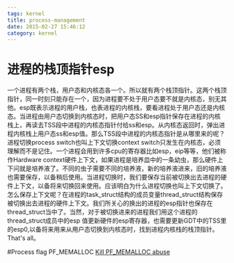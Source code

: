 ```yaml
---
tags: kernel
title: process-management
date: 2015-02-27 15:46:12
category: kernel
---
```

# 进程的栈顶指针esp
一个进程有两个栈，用户态和内核态各一个。所以就有两个栈顶指针。这两个栈顶指针，同一时刻只能存在一个，因为进程要不处于用户态要不就是内核态，别无其他。esp既表示进程的用户栈，也表进程的内核栈，要看进程处于用户态还是内核态。当进程由用户态切换到内核态时，把用户态SS和esp指针保存在进程的内核栈上，再读去TSS段中进程的内核态指针付给ss和esp。从内核态返回时，弹出进程内核栈上用户态ss和esp值。那么TSS段中进程的内核态指针是从哪里来的呢？进程切换process switch也叫上下文切换context switch只发生在内核态，必须理解而不是记住。一个进程会用到许多cpu的寄存器比如esp，eip等等，他们被称作Hardware context硬件上下文，如果进程是培养皿中的一条幼虫，那么硬件上下问就是培养液了。不同的虫子需要不同的培养液，新的培养液进来，旧的培养液也需要保存，以备稍后使用。当进程切换时，我们要保存当前被切换出去进程的硬件上下文，以备将来切换回来使用。应该明白为什么进程切换也叫上下文切换了。怎么保存上下文呢？在进程的task_struct结构的成员变量thread_struct结构保存被切换出去进程的硬件上下文。我们所关心的换出的进程的esp指针也保存在thread_struct当中了。当然，对于被切换进来的进程我们用这个进程的thread_struct成员中的esp 值更新硬件的esp寄存器，也需要更新GDT中的TSS里的esp0,以备将来用来从用户态切换到内核态时，找到进程内核栈的栈顶指针。That's all。

#Process flag
PF_MEMALLOC [Kill PF_MEMALLOC abuse](http://thread.gmane.org/gmane.linux.kernel/914878)

